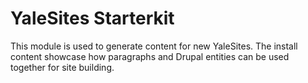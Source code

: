 # YaleSites Starterkit

This module is used to generate content for new YaleSites. The install content
showcase how paragraphs and Drupal entities can be used together for site
building.
